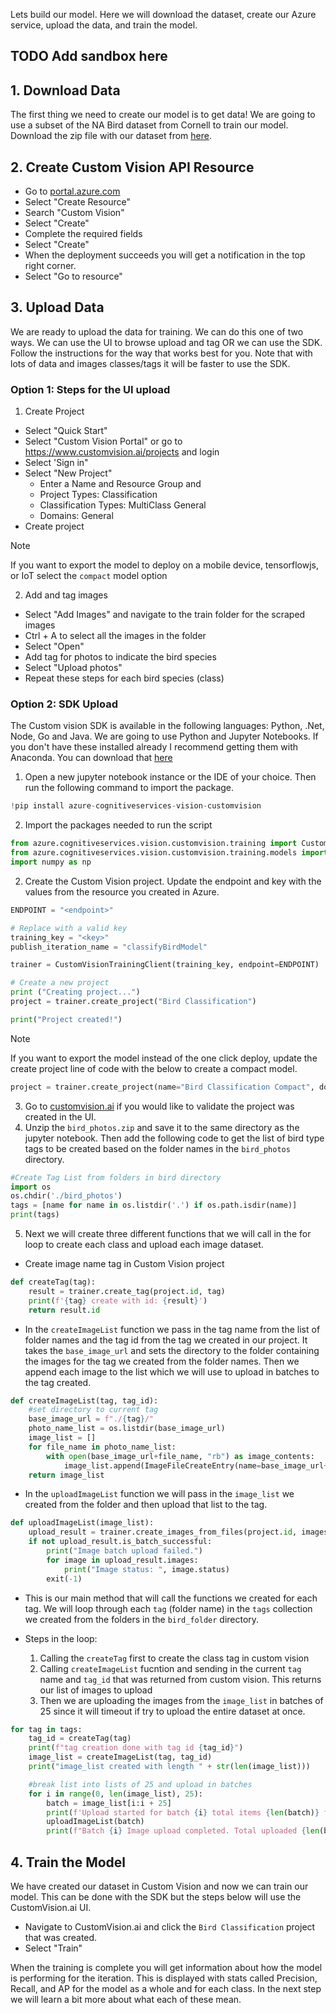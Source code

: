 Lets build our model. Here we will download the dataset, create our Azure service, upload the data, and train the model.

## TODO Add sandbox here

## 1. Download Data

The first thing we need to create our model is to get data! We are going to use a subset of the NA Bird dataset from Cornell to train our model. Download the zip file with our dataset from [here]().

## 2. Create Custom Vision API Resource

- Go to [portal.azure.com](https://portal.azure.com/)
- Select "Create Resource"
- Search "Custom Vision"
- Select "Create"
- Complete the required fields
- Select "Create"
- When the deployment succeeds you will get a notification in the top right corner.
- Select "Go to resource"

## 3. Upload Data

We are ready to upload the data for training. We can do this one of two ways. We can use the UI to browse upload and tag OR we can use the SDK. Follow the instructions for the way that works best for you. Note that with lots of data and images classes/tags it will be faster to use the SDK.

### Option 1: Steps for the UI upload

1. Create Project

- Select "Quick Start"
- Select "Custom Vision Portal" or go to https://www.customvision.ai/projects and login
- Select 'Sign in"
- Select "New Project"
  - Enter a Name and Resource Group and
  - Project Types: Classification
  - Classification Types: MultiClass General
  - Domains: General
- Create project

> [!NOTE]
> If you want to export the model to deploy on a mobile device, tensorflowjs, or IoT select the `compact` model option

2. Add and tag images

- Select "Add Images" and navigate to the train folder for the scraped images
- Ctrl + A to select all the images in the folder
- Select "Open"
- Add tag for photos to indicate the bird species
- Select "Upload photos"
- Repeat these steps for each bird species (class)

### Option 2: SDK Upload

The Custom vision SDK is available in the following languages: Python, .Net, Node, Go and Java. We are going to use Python and Jupyter Notebooks. If you don't have these installed already I recommend getting them with Anaconda. You can download that [here](https://www.anaconda.com/)

1. Open a new jupyter notebook instance or the IDE of your choice. Then run the following command to import the package.

```python
!pip install azure-cognitiveservices-vision-customvision
```

2. Import the packages needed to run the script

```python
from azure.cognitiveservices.vision.customvision.training import CustomVisionTrainingClient
from azure.cognitiveservices.vision.customvision.training.models import ImageFileCreateEntry
import numpy as np
```

2.  Create the Custom Vision project. Update the endpoint and key with the values from the resource you created in Azure.

```python
ENDPOINT = "<endpoint>"

# Replace with a valid key
training_key = "<key>"
publish_iteration_name = "classifyBirdModel"

trainer = CustomVisionTrainingClient(training_key, endpoint=ENDPOINT)

# Create a new project
print ("Creating project...")
project = trainer.create_project("Bird Classification")

print("Project created!")
```

> [!NOTE]
> If you want to export the model instead of the one click deploy, update the create project line of code with the below to create a compact model.

```python
project = trainer.create_project(name="Bird Classification Compact", domain_id="General (compact)", classification_type="Multiclass", target_export_platforms="Basic platforms")
```

3. Go to [customvision.ai](customvision.ai) if you would like to validate the project was created in the UI.
4. Unzip the `bird_photos.zip` and save it to the same directory as the jupyter notebook. Then add the following code to get the list of bird type tags to be created based on the folder names in the `bird_photos` directory.

```python
#Create Tag List from folders in bird directory
import os
os.chdir('./bird_photos')
tags = [name for name in os.listdir('.') if os.path.isdir(name)]
print(tags)
```

5. Next we will create three different functions that we will call in the for loop to create each class and upload each image dataset.

- Create image name tag in Custom Vision project

```python
def createTag(tag):
    result = trainer.create_tag(project.id, tag)
    print(f'{tag} create with id: {result}')
    return result.id
```

- In the `createImageList` function we pass in the tag name from the list of folder names and the tag id from the tag we created in our project. It takes the `base_image_url` and sets the directory to the folder containing the images for the tag we created from the folder names. Then we append each image to the list which we will use to upload in batches to the tag created.

```python
def createImageList(tag, tag_id):
    #set directory to current tag
    base_image_url = f"./{tag}/"
    photo_name_list = os.listdir(base_image_url)
    image_list = []
    for file_name in photo_name_list:
        with open(base_image_url+file_name, "rb") as image_contents:
            image_list.append(ImageFileCreateEntry(name=base_image_url+file_name, contents=image_contents.read(), tag_ids=[tag_id]))
    return image_list
```

- In the `uploadImageList` function we will pass in the `image_list` we created from the folder and then upload that list to the tag.

```python
def uploadImageList(image_list):
    upload_result = trainer.create_images_from_files(project.id, images=image_list)
    if not upload_result.is_batch_successful:
        print("Image batch upload failed.")
        for image in upload_result.images:
            print("Image status: ", image.status)
        exit(-1)
```

- This is our main method that will call the functions we created for each tag. We will loop through each `tag` (folder name) in the `tags` collection we created from the folders in the `bird_folder` directory.
- Steps in the loop:

  1. Calling the `createTag` first to create the class tag in custom vision
  2. Calling `createImageList` fucntion and sending in the current `tag` name and `tag_id` that was returned from custom vision. This returns our list of images to upload
  3. Then we are uploading the images from the `image_list` in batches of 25 since it will timeout if try to upload the entire dataset at once.

```python
for tag in tags:
    tag_id = createTag(tag)
    print(f"tag creation done with tag id {tag_id}")
    image_list = createImageList(tag, tag_id)
    print("image_list created with length " + str(len(image_list)))

    #break list into lists of 25 and upload in batches
    for i in range(0, len(image_list), 25):
        batch = image_list[i:i + 25]
        print(f'Upload started for batch {i} total items {len(batch)} for tag {tag}...')
        uploadImageList(batch)
        print(f"Batch {i} Image upload completed. Total uploaded {len(batch)} for tag {tag}")
```

## 4. Train the Model

We have created our dataset in Custom Vision and now we can train our model. This can be done with the SDK but the steps below will use the CustomVision.ai UI.

- Navigate to CustomVision.ai and click the `Bird Classification` project that was created.
- Select "Train"

When the training is complete you will get information about how the model is performing for the iteration. This is displayed with stats called Precision, Recall, and AP for the model as a whole and for each class. In the next step we will learn a bit more about what each of these mean.
